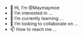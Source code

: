 - 👋 Hi, I’m @Maymaymoe
- 👀 I’m interested in ...
- 🌱 I’m currently learning ...
- 💞️ I’m looking to collaborate on ...
- 📫 How to reach me ...

<!---
Maymaymoe/Maymaymoe is a ✨ special ✨ repository because its `README.md` (this file) appears on your GitHub profile.
You can click the Preview link to take a look at your changes.
--->
